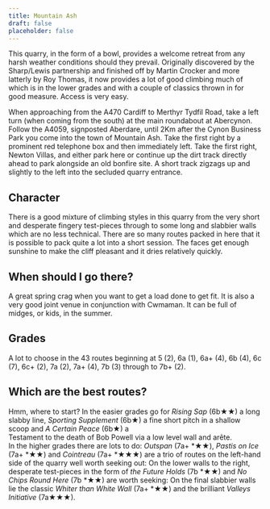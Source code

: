 ```yaml
---
title: Mountain Ash
draft: false
placeholder: false
---
```




This quarry, in the form of a bowl, provides a welcome retreat from any harsh weather conditions should they prevail. Originally discovered by the Sharp/Lewis partnership and finished off by Martin Crocker and more latterly by Roy Thomas, it now provides a lot of good climbing much of which is in the lower grades and with a couple of classics thrown in for good measure. Access is very easy.

When approaching from the A470 Cardiff to Merthyr Tydfil Road, take a left turn (when coming from the south) at the main roundabout at Abercynon. Follow the A4059, signposted Aberdare, until 2Km after the Cynon Business Park you come into the town of Mountain Ash. Take the first right by a prominent red telephone box and then immediately left. Take the first right, Newton Villas, and either park here or continue up the dirt track directly ahead to park alongside an old bonfire site. A short track zigzags up and slightly to the left into the secluded quarry entrance.

## Character

There is a good mixture of climbing styles in this quarry from the very short and desperate fingery test-pieces through to some long and slabbier walls which are no less technical. There are so many routes packed in here that it is possible to pack quite a lot into a short session. The faces get enough sunshine to make the cliff pleasant and it dries relatively quickly.

## When should I go there?

A great spring crag when you want to get a load done to get fit. It is also a very good joint venue in conjunction with Cwmaman. It can be full of midges, or kids, in the summer.

## Grades

A lot to choose in the 43 routes beginning at 5 (2), 6a (1), 6a+ (4), 6b (4), 6c (7), 6c+ (2), 7a (2), 7a+ (4), 7b (3) through to 7b+ (2).

## Which are the best routes?

Hmm, where to start? In the easier grades go for _Rising Sap_ (6b★★) a long slabby line, _Sporting Supplement_ (6b★) a fine short pitch in a shallow scoop and _A Certain Peace_ (6b★) a  
Testament to the death of Bob Powell via a low level wall and arête.  
In the higher grades there are lots to do: _Outspan_ (7a+ *★★), _Pastis on Ice_ (7a+ *★★) and _Cointreau_ (7a+ *★★★) are a trio of routes on the left-hand side of the quarry well worth seeking out: On the lower walls to the right, desperate test-pieces in the form of _the Future Holds_ (7b *★★) and _No Chips Round Here_ (7b *★★) are worth seeking: On the final slabbier walls lie the classic _Whiter than White Wall_ (7a+ *★★) and the brilliant _Valleys Initiative_ (7a★★★).